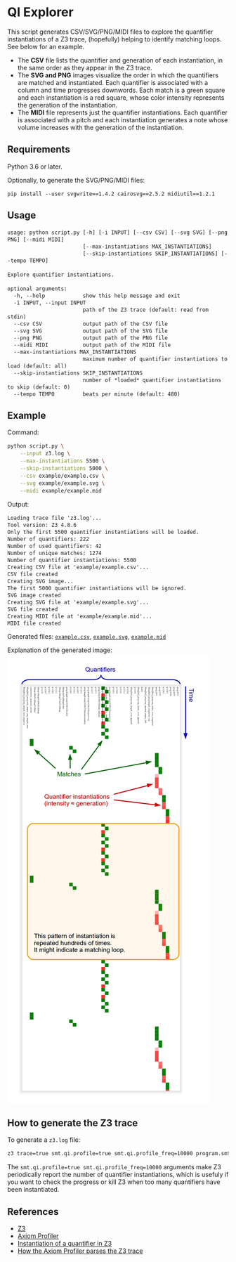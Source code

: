 # QI Explorer

This script generates CSV/SVG/PNG/MIDI files to explore the quantifier instantiations of a Z3 trace, (hopefully) helping to identify matching loops. See below for an example.

* The **CSV** file lists the quantifier and generation of each instantiation, in the same order as they appear in the Z3 trace.
* The **SVG and PNG** images visualize the order in which the quantifiers are matched and instantiated. Each quantifier is associated with a column and time progresses downwords. Each match is a green square and each instantiation is a red square, whose color intensity represents the generation of the instantiation.
* The **MIDI** file represents just the quantifier instantiations. Each quantifier is associated with a pitch and each instantiation generates a note whose volume increases with the generation of the instantiation.

## Requirements

Python 3.6 or later.

Optionally, to generate the SVG/PNG/MIDI files:

```
pip install --user svgwrite==1.4.2 cairosvg==2.5.2 midiutil==1.2.1
```

## Usage

```text
usage: python script.py [-h] [-i INPUT] [--csv CSV] [--svg SVG] [--png PNG] [--midi MIDI]
                        [--max-instantiations MAX_INSTANTIATIONS]
                        [--skip-instantiations SKIP_INSTANTIATIONS] [--tempo TEMPO]

Explore quantifier instantiations.

optional arguments:
  -h, --help            show this help message and exit
  -i INPUT, --input INPUT
                        path of the Z3 trace (default: read from stdin)
  --csv CSV             output path of the CSV file
  --svg SVG             output path of the SVG file
  --png PNG             output path of the PNG file
  --midi MIDI           output path of the MIDI file
  --max-instantiations MAX_INSTANTIATIONS
                        maximum number of quantifier instantiations to load (default: all)
  --skip-instantiations SKIP_INSTANTIATIONS
                        number of *loaded* quantifier instantiations to skip (default: 0)
  --tempo TEMPO         beats per minute (default: 480)
```

## Example

Command:
```bash
python script.py \
    --input z3.log \
    --max-instantiations 5500 \
    --skip-instantiations 5000 \
    --csv example/example.csv \
    --svg example/example.svg \
    --midi example/example.mid
```

Output:
```text
Loading trace file 'z3.log'...
Tool version: Z3 4.8.6
Only the first 5500 quantifier instantiations will be loaded.
Number of quantifiers: 222
Number of used quantifiers: 42
Number of unique matches: 1274
Number of quantifier instantiations: 5500
Creating CSV file at 'example/example.csv'...
CSV file created
Creating SVG image...
The first 5000 quantifier instantiations will be ignored.
SVG image created
Creating SVG file at 'example/example.svg'...
SVG file created
Creating MIDI file at 'example/example.mid'...
MIDI file created
```

Generated files: [`example.csv`](example/example.csv), [`example.svg`](example/example.svg), [`example.mid`](example/example.mid)

Explanation of the generated image:
![Explanation of the generated image](example/explanation.jpg)

## How to generate the Z3 trace

To generate a `z3.log` file:

```bash
z3 trace=true smt.qi.profile=true smt.qi.profile_freq=10000 program.smt2
```

The `smt.qi.profile=true smt.qi.profile_freq=10000` arguments make Z3 periodically report the number of quantifier instantiations, which is usefuly if you want to check the progress or kill Z3 when too many quantifiers have been instantiated.

## References

* [Z3](https://github.com/Z3Prover/z3)
* [Axiom Profiler](https://github.com/viperproject/axiom-profiler)
* [Instantiation of a quantifier in Z3](https://github.com/Z3Prover/z3/blob/90fd3d82fce20d45ed2eececdf65545bab769503/src/sat/smt/q_queue.cpp#L139)
* [How the Axiom Profiler parses the Z3 trace](https://github.com/viperproject/axiom-profiler/blob/95a021af057b4d22510e213902a4ce604c569459/source/LogProcessor.cs#L898)

